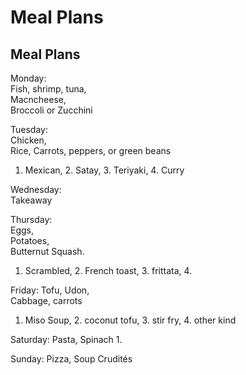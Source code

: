 # Meal Plans
## Meal Plans

Monday:   
Fish, shrimp, tuna,   
Macncheese,   
Broccoli or Zucchini

Tuesday:   
Chicken,   
Rice,
Carrots, peppers, or green beans
1. Mexican, 2. Satay, 3. Teriyaki, 4. Curry

Wednesday:   
Takeaway

Thursday:   
Eggs,   
Potatoes,   
Butternut Squash.
1. Scrambled, 2. French toast, 3. frittata, 4. 

Friday:
Tofu,
Udon,   
Cabbage, carrots
1. Miso Soup, 2. coconut tofu, 3. stir fry, 4. other kind


Saturday:
Pasta,
Spinach
1. 

Sunday:
Pizza, Soup
Crudités 